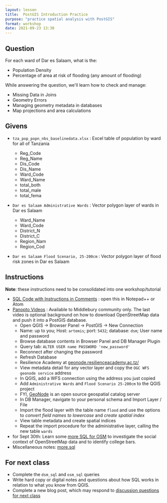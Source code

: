 ```yaml
---
layout: lesson
title:  PostGIS Introduction Practice
purpose: "practice spatial analysis with PostGIS"
format: workshop
date: 2021-09-23 13:30
---
```


## Question

For each ward of Dar es Salaam, what is the:
- Population Density
- Percentage of area at risk of flooding (any amount of flooding)

While answering the question, we'll learn how to check and manage:
- Missing Data in Joins
- Geometry Errors
- Managing geometry metadata in databases
- Map projections and area calculations

## Givens

- `tza_pop_popn_nbs_baselinedata.xlsx` : Excel table of population by ward for all of Tanzania
  - Reg_Code
  - Reg_Name
  - Dis_Code
  - Dis_Name
  - Ward_Code
  - Ward_Name
  - total_both
  - total_male
  - total_fema

- `Dar es Salaam Administrative Wards` : Vector polygon layer of wards in Dar es Salaam
  - Ward_Name
  - Ward_Code
  - District_N
  - District_C
  - Region_Nam
  - Region_Cod

- `Dar es Salaam Flood Scenario, 25-200cm` : Vector polygon layer of flood risk zones in Dar es Salaam

## Instructions

**Note**: these instructions need to be consolidated into one workshop/tutorial

- [SQL Code with Instructions in Comments](/assets/dsm_sql.sql) : open this in Notepad++ or Atom
- [Panopto Videos](https://midd.hosted.panopto.com/Panopto/Pages/Sessions/List.aspx?folderID=beda027d-3b8e-4700-9ae7-acf4012bdc0e) : Available to Middlebury community only. The last video is optional background on how to download OpenStreetMap data and push it into a PostGIS database.
  - Open QGIS -> Browser Panel -> PostGIS -> New Connection
  - Name: up to you; Host: `artemis`; port: `5432`; database: `dsm`; User name and password
  - Browse database contents in Browser Panel and DB Manager Plugin
  - Query tab: `ALTER USER name PASSWORD 'new_password'`
  - Reconnect after changing the password
  - Refresh Database
  - Resilience Academy at [geonode.resilienceacademy.ac.tz/](https://geonode.resilienceacademy.ac.tz/)
  - View metadata detail for any vector layer and copy the `OGC WFS geonode service` address
  - In QGIS, add a WFS connection using the address you just copied
  - Add `Administrative Wards` and `Flood Scenario 25-200cm` to the QGIS project
  - FYI, [GeoNode](https://geonode.org/) is an open source geospatial catalog server
  - In DB Manager, navigate to your personal schema and Import Layer / File
  - Import the flood layer with the table name `flood` and use the options to *convert field names to lowercase* and *create spatial index*
  - View table metadata and create spatial indices
  - Repeat the import procedure for the administrative layer, calling the new table `wards`
- for Sept 30th: Learn some [more SQL for OSM](/assets/osm_sql.sql) to investigate the social context of OpenStreetMap data and to identify college bars.
- Miscellaneous notes: [more.sql](/assets/more.sql)

## For next class

- Complete the `dsm_sql` and `osm_sql` queries
- Write hard copy or digital notes and questions about how SQL works in relation to what you know from QGIS.
- Complete a new blog post, which may respond to [discussion questions for next class](2021-09-28-r-and-r)
